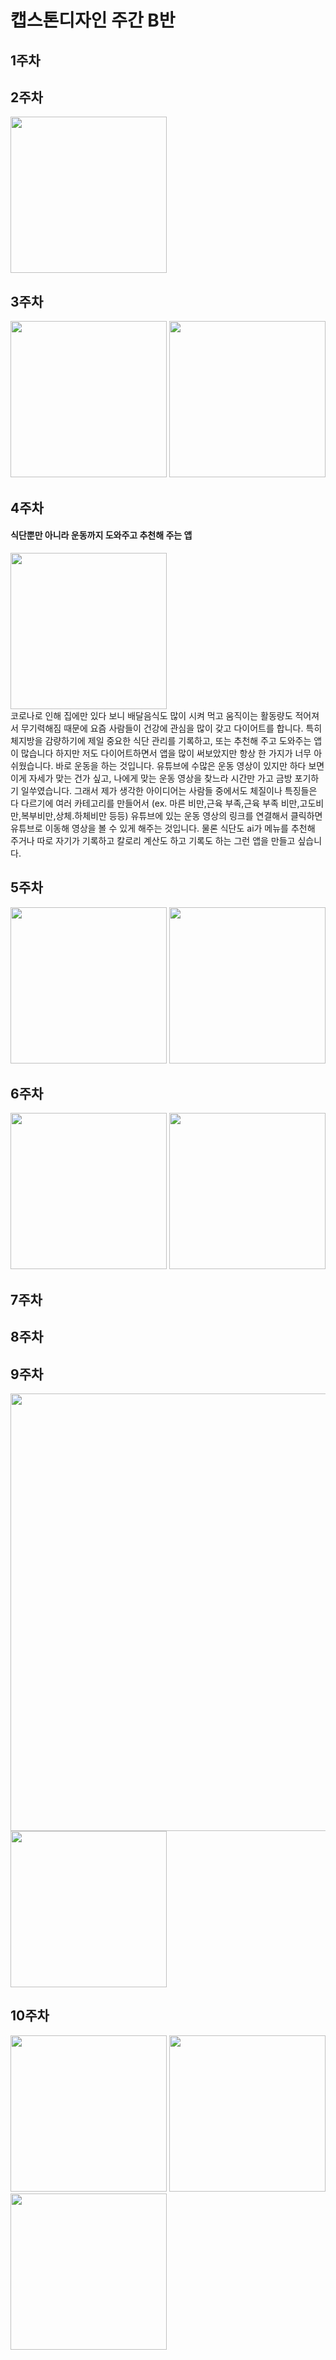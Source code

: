 # 캡스톤디자인 주간 B반
## 1주차

## 2주차
   <img width="250" heigh="250" src="./png/2주차버튼누르기.PNG"></img>
## 3주차
   <img width="250" heigh="250" src="./png/3주차네이버.PNG"></img>
   <img width="250" heigh="250" src="./png/3주차전화걸기.PNG"></img>
## 4주차
   #### 식단뿐만 아니라 운동까지 도와주고 추천해 주는 앱
   <img width="250" heigh="250" src="./png/4주차아이디어.png"></img>   
코로나로 인해 집에만 있다 보니 배달음식도 많이 시켜 먹고 움직이는 활동량도 적어져서 무기력해짐 때문에 요즘 사람들이 건강에 관심을 많이 갖고 다이어트를 합니다. 특히 체지방을 감량하기에 제일 중요한 식단 관리를 기록하고, 또는 추천해 주고 도와주는 앱이 많습니다 하지만 저도 다이어트하면서 앱을 많이 써보았지만 항상 한 가지가 너무 아쉬웠습니다. 바로 운동을 하는 것입니다. 유튜브에 수많은 운동 영상이 있지만 하다 보면 이게 자세가 맞는 건가 싶고, 나에게 맞는 운동 영상을 찾느라 시간만 가고 금방 포기하기 일쑤였습니다. 그래서 제가 생각한 아이디어는 사람들 중에서도 체질이나 특징들은 다 다르기에 여러 카테고리를 만들어서 (ex. 마른 비만,근육 부족,근육 부족 비만,고도비만,복부비만,상체.하체비만 등등) 유튜브에 있는 운동 영상의 링크를 연결해서 클릭하면 유튜브로 이동해 영상을 볼 수 있게 해주는 것입니다. 물론 식단도 ai가 메뉴를 추천해 주거나 따로 자기가 기록하고 칼로리 계산도 하고 기록도 하는 그런 앱을 만들고 싶습니다.
## 5주차
   <img width="250" heigh="250" src="./png/5주차강.PNG"></img>
   <img width="250" heigh="250" src="./png/5주차고.PNG"></img>
## 6주차
   <img width="250" heigh="250" src="./png/6주차넓이.PNG"></img>
   <img width="250" heigh="250" src="./png/6주차높이.PNG"></img>
## 7주차
## 8주차
## 9주차
   <img width="700" heigh="700" src="./png/9주차드로어블.PNG"></img>
   <img width="250" heigh="250" src="./png/9주차드로어블2.PNG"></img>
## 10주차
   <img width="250" heigh="250" src="./png/10주차돌아가기1.PNG"></img>
   <img width="250" heigh="250" src="./png/10주차돌아가기2.PNG"></img>
   <img width="250" heigh="250" src="./png/10주차돌아가기3.PNG"></img>
